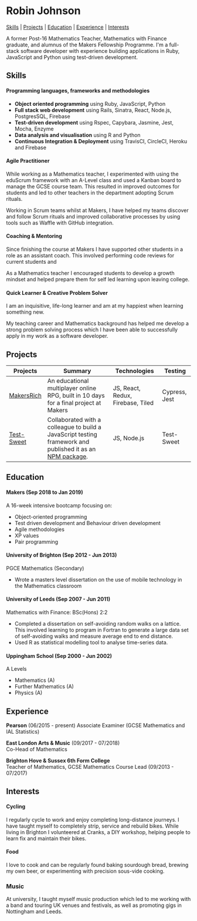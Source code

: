 # Robin Johnson

[Skills](#skills) | [Projects](#projects) | [Education](#education) | [Experience](#experience) | [Interests](#interests)

A former Post-16 Mathematics Teacher, Mathematics with Finance graduate, and alumnus of the Makers Fellowship Programme. I'm a full-stack software developer with experience building applications in Ruby, JavaScript and Python using test-driven development.

## Skills

#### Programming languages, frameworks and methodologies

- __Object oriented programming__ using Ruby, JavaScript, Python
- __Full stack web development__ using Rails, Sinatra, React, Node.js, PostgresSQL, Firebase
- __Test-driven development__ using Rspec, Capybara, Jasmine, Jest, Mocha, Enzyme
- __Data analysis and visualisation__ using R and Python
- __Continuous Integration & Deployment__ using TravisCI, CircleCI, Heroku and Firebase

#### Agile Practitioner

  While working as a Mathematics teacher, I experimented with using the eduScrum framework with an A-Level class and used a Kanban board to manage the GCSE course team. This resulted in improved outcomes for students and led to other teachers in the department adopting Scrum rituals.

  Working in Scrum teams whilst at Makers, I have helped my teams discover and follow Scrum rituals and improved collaborative processes by using tools such as Waffle with GitHub integration.

#### Coaching & Mentoring

  Since finishing the course at Makers I have supported other students in a role as an assistant coach. This involved performing code reviews for current students and

  As a Mathematics teacher I encouraged students to develop a growth mindset and helped prepare them for self led learning upon leaving college.

#### Quick Learner & Creative Problem Solver

  I am an inquisitive, life-long learner and am at my happiest when learning something new.

  My teaching career and Mathematics background has helped me develop a strong problem solving process which I have been able to successfully apply in my work as a software developer.


## Projects

| Projects | Summary  | Technologies | Testing  |
| -------- | -------- | ------------ | -------- |
|[MakersRich](https://github.com/toddpla/makersrich) | An educational multiplayer online RPG, built in 10 days for a final project at Makers | JS, React, Redux, Firebase, Tiled| Cypress, Jest |
|[Test-Sweet](https://github.com/rbbri/sweet) | Collaborated with a colleague to build a JavaScript testing framework and published it as an [NPM package](https://www.npmjs.com/package/test-sweet). | JS, Node.js | Test-Sweet |



## Education

#### Makers (Sep 2018 to Jan 2019)

A 16-week intensive bootcamp focusing on:

- Object-oriented programming
- Test driven development and Behaviour driven development
- Agile methodologies
- XP values
- Pair programming

#### University of Brighton (Sep 2012 - Jun 2013)

PGCE Mathematics (Secondary)

- Wrote a masters level dissertation on the use of mobile technology in the Mathematics classroom

#### University of Leeds (Sep 2007 - Jun 2011)

Mathematics with Finance: BSc(Hons) 2:2

- Completed a dissertation on self-avoiding random walks on a lattice. This involved learning to program in Fortran to generate a large data set of self-avoiding walks and measure average end to end distance.
- Used R as statistical modelling tool to analyse time-series data.

#### Uppingham School (Sep 2000 - Jun 2002)

A Levels

- Mathematics (A)
- Further Mathematics (A)
- Physics (A)

## Experience

**Pearson** (06/2015 - present)
Associate Examiner (GCSE Mathematics and IAL Statistics)

**East London Arts & Music** (09/2017 - 07/2018)      
Co-Head of Mathematics

**Brighton Hove & Sussex 6th Form College**   
Teacher of Mathematics, GCSE Mathematics Course Lead (09/2013 - 07/2017)

## Interests

#### Cycling

I regularly cycle to work and enjoy completing long-distance journeys. I have taught myself to completely strip, service and rebuild bikes. While living in Brighton I volunteered at Cranks, a DIY workshop, helping people to learn fix and maintain their bikes.

#### Food

I love to cook and can be regularly found baking sourdough bread, brewing my own beer, or experimenting with precision sous-vide cooking.

### Music

At university, I taught myself music production which led to me working with a band and touring UK venues and festivals, as well as promoting gigs in Nottingham and Leeds.
